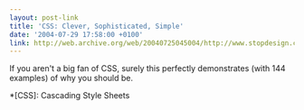 ```yaml
---
layout: post-link
title: 'CSS: Clever, Sophisticated, Simple'
date: '2004-07-29 17:58:00 +0100'
link: http://web.archive.org/web/20040725045004/http://www.stopdesign.com/examples/css/vault/
---
```

If you aren't a big fan of CSS, surely this perfectly demonstrates (with 144 examples) of why you should be.

*[CSS]: Cascading Style Sheets